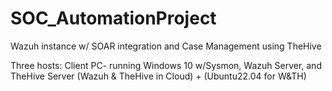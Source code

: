 # SOC_AutomationProject
Wazuh instance w/ SOAR integration and Case Management using TheHive

Three hosts: Client PC- running Windows 10 w/Sysmon, Wazuh Server, and TheHive Server (Wazuh & TheHive in Cloud) + (Ubuntu22.04 for W&TH)

